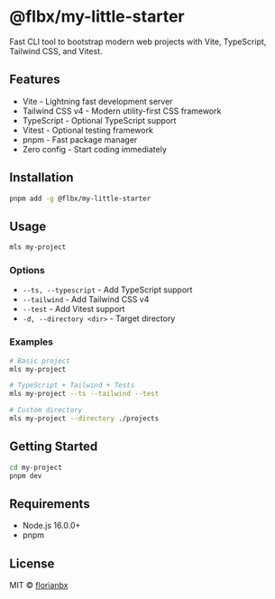 # @flbx/my-little-starter

Fast CLI tool to bootstrap modern web projects with Vite, TypeScript, Tailwind CSS, and Vitest.

## Features

- Vite - Lightning fast development server
- Tailwind CSS v4 - Modern utility-first CSS framework
- TypeScript - Optional TypeScript support
- Vitest - Optional testing framework
- pnpm - Fast package manager
- Zero config - Start coding immediately

## Installation

```bash
pnpm add -g @flbx/my-little-starter
```

## Usage

```bash
mls my-project
```

### Options

- `--ts, --typescript` - Add TypeScript support
- `--tailwind` - Add Tailwind CSS v4
- `--test` - Add Vitest support
- `-d, --directory <dir>` - Target directory

### Examples

```bash
# Basic project
mls my-project

# TypeScript + Tailwind + Tests
mls my-project --ts --tailwind --test

# Custom directory
mls my-project --directory ./projects
```

## Getting Started

```bash
cd my-project
pnpm dev
```

## Requirements

- Node.js 16.0.0+
- pnpm

## License

MIT © [florianbx](mailto:creek-memoirs.4b@icloud.com)
